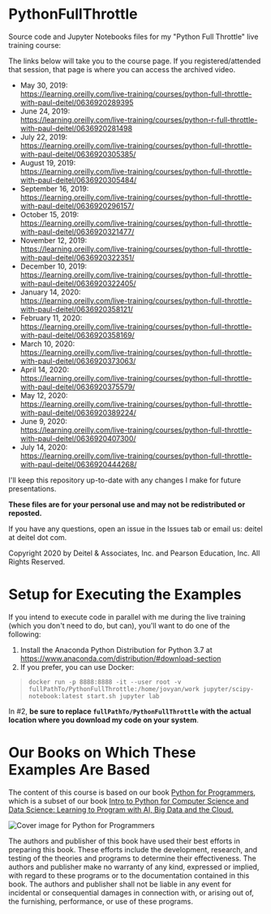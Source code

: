 # PythonFullThrottle
Source code and Jupyter Notebooks files for my "Python Full Throttle" live training course:

The links below will take you to the course page. If you registered/attended that session, that page is where you can access the archived video.
* May 30, 2019:  
https://learning.oreilly.com/live-training/courses/python-full-throttle-with-paul-deitel/0636920289395
* June 24, 2019:  
https://learning.oreilly.com/live-training/courses/python-r-full-throttle-with-paul-deitel/0636920281498
* July 22, 2019:  
https://learning.oreilly.com/live-training/courses/python-full-throttle-with-paul-deitel/0636920305385/
* August 19, 2019:  
https://learning.oreilly.com/live-training/courses/python-full-throttle-with-paul-deitel/0636920305484/
* September 16, 2019:  
https://learning.oreilly.com/live-training/courses/python-full-throttle-with-paul-deitel/0636920296157/
* October 15, 2019:  
https://learning.oreilly.com/live-training/courses/python-full-throttle-with-paul-deitel/0636920321477/
* November 12, 2019:  
https://learning.oreilly.com/live-training/courses/python-full-throttle-with-paul-deitel/0636920322351/
* December 10, 2019:  
https://learning.oreilly.com/live-training/courses/python-full-throttle-with-paul-deitel/0636920322405/
* January 14, 2020:  
https://learning.oreilly.com/live-training/courses/python-full-throttle-with-paul-deitel/0636920358121/
* February 11, 2020:  
https://learning.oreilly.com/live-training/courses/python-full-throttle-with-paul-deitel/0636920358169/
* March 10, 2020:  
https://learning.oreilly.com/live-training/courses/python-full-throttle-with-paul-deitel/0636920373063/
* April 14, 2020:  
https://learning.oreilly.com/live-training/courses/python-full-throttle-with-paul-deitel/0636920375579/
* May 12, 2020:  
https://learning.oreilly.com/live-training/courses/python-full-throttle-with-paul-deitel/0636920389224/
* June 9, 2020:  
https://learning.oreilly.com/live-training/courses/python-full-throttle-with-paul-deitel/0636920407300/
* July 14, 2020:  
https://learning.oreilly.com/live-training/courses/python-full-throttle-with-paul-deitel/0636920444268/

I'll keep this repository up-to-date with any changes I make for future presentations. 

**These files are for your personal use and may not be redistributed or reposted.**

If you have any questions, open an issue in the Issues tab or email us: deitel at deitel dot com.

Copyright 2020 by Deitel & Associates, Inc. and Pearson Education, Inc. All Rights Reserved. 

# Setup for Executing the Examples
If you intend to execute code in parallel with me during the live training (which you don't need to do, but can), you'll want to do one of the following:

1. Install the Anaconda Python Distribution for Python 3.7 at https://www.anaconda.com/distribution/#download-section
2. If you prefer, you can use Docker:
> `docker run -p 8888:8888 -it --user root -v fullPathTo/PythonFullThrottle:/home/jovyan/work jupyter/scipy-notebook:latest start.sh jupyter lab`

In #2, **be sure to replace `fullPathTo/PythonFullThrottle` with the actual location where you download my code on your system**.

# Our Books on Which These Examples Are Based
The content of this course is based on our book <a href=https://amzn.to/2Kd8dQk target="_blank">Python for Programmers</a>, which is a subset of our book <a href=https://amzn.to/2KfCptN target="_blank">Intro to Python for Computer Science and Data Science: Learning to Program with AI, Big Data and the Cloud.</a>
    
![Cover image for Python for Programmers](http://deitel.com/bookresources/PythonFP/PythonForProgrammersCover.png)

The authors and publisher of this book have used their best efforts in preparing this book. These efforts include the development, research, and testing of the theories and programs to determine their effectiveness. The authors and publisher make no warranty of any kind, expressed or implied, with regard to these programs or to the documentation contained in this book. The authors and publisher shall not be liable in any event for incidental or consequential damages in connection with, or arising out of, the furnishing, performance, or use of these programs.

